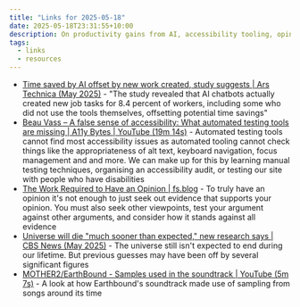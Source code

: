 ```yaml
---
title: "Links for 2025-05-18"
date: 2025-05-18T23:31:55+10:00
description: On productivity gains from AI, accessibility tooling, opinions, and more
tags:
  - links
  - resources
---
```


- [Time saved by AI offset by new work created, study suggests | Ars Technica (May 2025)](https://arstechnica.com/ai/2025/05/time-saved-by-ai-offset-by-new-work-created-study-suggests/) - "The study revealed that AI chatbots actually created new job tasks for 8.4 percent of workers, including some who did not use the tools themselves, offsetting potential time savings"
- [Beau Vass – A false sense of accessibility: What automated testing tools are missing | A11y Bytes | YouTube (19m 14s)](https://www.youtube.com/watch?v=o-YRFzJWmFI) - Automated testing tools cannot find most accessibility issues as automated tooling cannot check things like the appropriateness of alt text, keyboard navigation, focus management and and more. We can make up for this by learning manual testing techniques, organising an accessibility audit, or testing our site with people who have disabilities
- [The Work Required to Have an Opinion | fs.blog](https://fs.blog/the-work-required-to-have-an-opinion/) - To truly have an opinion it's not enough to just seek out evidence that supports your opinion. You must also seek other viewpoints, test your argument against other arguments, and consider how it stands against all evidence
- [Universe will die "much sooner than expected," new research says | CBS News (May 2025)](https://www.cbsnews.com/news/universe-end-much-sooner-than-expected-researchers-say/) - The universe still isn't expected to end during our lifetime. But previous guesses may have been off by several significant figures
- [MOTHER2/EarthBound - Samples used in the soundtrack | YouTube (5m 7s)](https://www.youtube.com/watch?v=E_oc9Ypcb2Q) - A look at how Earthbound's soundtrack made use of sampling from songs around its time
